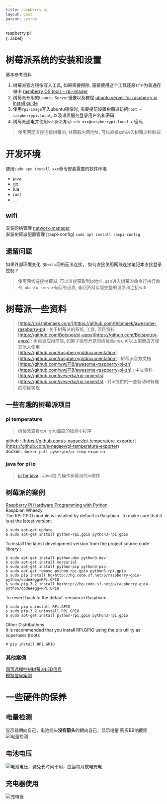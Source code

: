 ```yaml
---
title: raspberry pi
layout: post
parent: system
---
```


raspberry pi  
{: .label}

# 树莓派系统的安装和设置 

基本参考资料
1. 树莓派官方镜像写入工具, 如果需要擦除, 需要使用这个工具还原`tf卡`为普通存储卡 [raspberry OS tools - rpi-imager](https://www.raspberrypi.com/software/)  
2. 树莓派专用的`Ubuntu Server`镜像以及教程 [ubuntu server for raspberry pi install guide](https://ubuntu.com/download/raspberry-pi)  
3. 使用`rpi-image`写入ubuntu镜像时, 需要提前设置树莓派访问`host = raspberrypi.local`, 以及设置服务登录用户名和密码  
4. 树莓派通电并使用`ssh协议`访问:  `ssh xxx@raspberrypi.local` + 密码  

> 使用网现直接连接树莓派, 并获取内网地址, 可以直接ssh进入树莓派控制端  

# 开发环境 

使用`sudo apt install xxx`命令安装需要的软件环境  

- java  
- go  
- lua
- rust  
- ...

## wifi 

安装网络管理 [network-manager](https://ubuntu.com/core/docs/networkmanager)  
安装树莓派配置管理 [raspi-config] `sudo apt install raspi-config`  

## 遗留问题  

如果外部环境变化, 如`wifi`网络无法连接， 如何直接使用网线连接笔记本直接登录控制 ?  

> 使用网线链接树莓派, 可以直接获取到ip地址, ssh进入树莓派命令行执行命令, `ubuntu server`有网络设置, 查阅资料实现完整的设置和连接wifi  

# 树莓派一些资料 

> [https://rpi.thibmaek.com/](https://github.com/thibmaek/awesome-raspberry-pi) : 关于树莓派的系统, 工具, 项目资料  
> [https://github.com/Botspot/pi-apps](https://github.com/Botspot/pi-apps) : 树莓派应用商店, 如果子级有开原的树莓派app, 可以上架商店方便其他人使用  
> [https://github.com/raspberrypi/documentation](https://github.com/raspberrypi/documentation) : 树莓派官方文档  
> [https://github.com/wwj718/awesome-raspberry-pi-zh](https://github.com/wwj718/awesome-raspberry-pi-zh) : 中文资料 
> [https://github.com/jveverka/rpi-projects](https://github.com/jveverka/rpi-projects) : 对pi提供的一些驱动和有趣的项目实现  

## 一些有趣的树莓派项目

### pi temperature

> 树莓派查看cpu gpu温度的检测小程序

github : [https://github.com/s-nagaev/pi-temperature-exporter](https://github.com/s-nagaev/pi-temperature-exporter)  
docker : `docker pull pysergio/pi-temp-exporter`  

### java for pi io

> [pi for java](https://pi4j.com/about/) : Java包 为操作树莓派的io硬件  

## 树莓派的案例  

[Raspberry Pi Hardware Programming with Python](http://radiostud.io/raspberrypi-hardware-interface-programming-python/)  
Raspbian Wheezy  
The RPi.GPIO module is installed by default in Raspbian. To make sure that it is at the latest version:  

```shell
$ sudo apt-get update
$ sudo apt-get install python-rpi.gpio python3-rpi.gpio
```

To install the latest development version from the project source code library :   

```shell
$ sudo apt-get install python-dev python3-dev
$ sudo apt-get install mercurial
$ sudo apt-get install python-pip python3-pip
$ sudo apt-get remove python-rpi.gpio python3-rpi.gpio
$ sudo pip install hg+http://hg.code.sf.net/p/raspberry-gpio-python/code#egg=RPi.GPIO
$ sudo pip-3.2 install hg+http://hg.code.sf.net/p/raspberry-gpio-python/code#egg=RPi.GPIO
```

To revert back to the default version in Raspbian:

```shell
$ sudo pip uninstall RPi.GPIO
$ sudo pip-3.2 uninstall RPi.GPIO
$ sudo apt-get install python-rpi.gpio python3-rpi.gpio
```

Other Distributions  
It is recommended that you install RPi.GPIO using the pip utility as superuser (root):  

```shell
# pip install RPi.GPIO
```

### 其他案例

[网页远程控制树莓派LED信号](https://www.pubnub.com/blog/2015-06-11-remote-control-raspberry-pi-leds-from-a-web-browser-ui/)  
[模拟信号案例](http://radiostud.io/sensing-analog-signal-raspberrypi/?utm_source=rpi-py-res-page&utm_medium=analoginput&utm_campaign=rpi-hwintf&doing_wp_cron=1525790331.7828059196472167968750)  

# 一些硬件的保养  

## 电量检测

显示器朝向自己，电池插头**没有箭头**的朝向自己，显示电量
购买BB响截图
![电量检测](../../assert/images/tools/电量检测.png)  

## 电池电压
![电池电压，避免长时间不用，应当每月放电充电](../../assert/images/tools/电池使用.png)  

## 充电器使用
![充电器](../../assert/images/tools/电池使用.png)  



